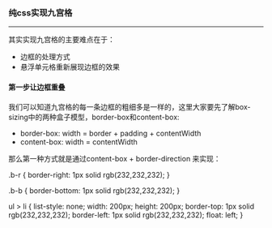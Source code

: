 ### 纯css实现九宫格

-----------------------------------

  其实实现九宫格的主要难点在于：
  * 边框的处理方式
  * 悬浮单元格重新展现边框的效果

#### 第一步让边框重叠
  我们可以知道九宫格的每一条边框的粗细多是一样的，这里大家要先了解box-sizing中的两种盒子模型，border-box和content-box:
  * border-box:  width = border + padding + contentWidth
  * content-box: width = contentWidth

  那么第一种方式就是通过content-box + border-direction 来实现：

  .b-r {
  	border-right: 1px solid rgb(232,232,232);
  }

  .b-b {
	border-bottom: 1px solid rgb(232,232,232);
  }
  
  ul > li {
    list-style: none;
    width: 200px;
    height: 200px;
    border-top: 1px  solid rgb(232,232,232);
    border-left: 1px  solid rgb(232,232,232);
    float: left;
  }


